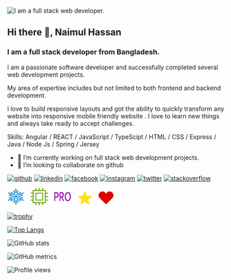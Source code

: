 ![I am a full stack web developer.]( https://media-exp1.licdn.com/dms/image/C5116AQHDKshi_-1M5A/profile-displaybackgroundimage-shrink_350_1400/0/1581585616076?e=1648684800&v=beta&t=fID-mm6F_aIpyCKy7fV7PFgOQGx6W8DHPySC61lLye4 )
## Hi there 👋, Naimul Hassan
### I am a full stack developer from Bangladesh.


I am a passionate software developer and successfully completed several web development projects.

My area of expertise includes but not limited to both frontend and backend development.

I love to build responsive layouts and got the ability to quickly transform any website into responsive mobile friendly website . I love to learn new things and always take ready to accept challenges.

Skills: Angular / REACT / JavaScript / TypeScipt / HTML / CSS / Express / Java / Node Js / Spring / Jersey

- 🔭 I’m currently working on full stack web development projects. 
- 👯 I’m looking to collaborate on github 


[<img src='https://cdn.jsdelivr.net/npm/simple-icons@3.0.1/icons/github.svg' alt='github' height='40'>](https://github.com/n-hassan01)  [<img src='https://cdn.jsdelivr.net/npm/simple-icons@3.0.1/icons/linkedin.svg' alt='linkedin' height='40'>](https://www.linkedin.com/in/naimul-hassan-432148197//)  [<img src='https://cdn.jsdelivr.net/npm/simple-icons@3.0.1/icons/facebook.svg' alt='facebook' height='40'>](https://www.facebook.com/naimulhasan.niloy/)  [<img src='https://cdn.jsdelivr.net/npm/simple-icons@3.0.1/icons/instagram.svg' alt='instagram' height='40'>](https://www.instagram.com/nh.niloy01/)  [<img src='https://cdn.jsdelivr.net/npm/simple-icons@3.0.1/icons/twitter.svg' alt='twitter' height='40'>](https://twitter.com/NiloyNH1)  [<img src='https://cdn.jsdelivr.net/npm/simple-icons@3.0.1/icons/stackoverflow.svg' alt='stackoverflow' height='40'>](https://stackoverflow.com/users/18043668)  

<a href='https://archiveprogram.github.com/'><img src='https://raw.githubusercontent.com/acervenky/animated-github-badges/master/assets/acbadge.gif' width='40' height='40'></a> <a href='https://docs.github.com/en/developers'><img src='https://raw.githubusercontent.com/acervenky/animated-github-badges/master/assets/devbadge.gif' width='40' height='40'></a> <a href='https://github.com/pricing'><img src='https://raw.githubusercontent.com/acervenky/animated-github-badges/master/assets/pro.gif' width='40' height='40'></a> <a href='https://stars.github.com/'><img src='https://raw.githubusercontent.com/acervenky/animated-github-badges/master/assets/starbadge.gif' width='35' height='35'></a> <a href='https://docs.github.com/en/github/supporting-the-open-source-community-with-github-sponsors'><img src='https://raw.githubusercontent.com/acervenky/animated-github-badges/master/assets/sponsorbadge.gif' width='35' height='35'></a> 

[![trophy](https://github-profile-trophy.vercel.app/?username=n-hassan01)](https://github.com/ryo-ma/github-profile-trophy)

[![Top Langs](https://github-readme-stats.vercel.app/api/top-langs/?username=n-hassan01)](https://github.com/anuraghazra/github-readme-stats)

![GitHub stats](https://github-readme-stats.vercel.app/api?username=n-hassan01&show_icons=true&count_private=true)  

![GitHub metrics](https://metrics.lecoq.io/n-hassan01)  

![Profile views](https://gpvc.arturio.dev/n-hassan01)  

